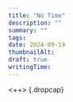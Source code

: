 ```yaml
---
title: "No Time"
description: ""
summary: ""
tags:
date: 2024-09-19
thumbnailAlt:
draft: true
writingTime:
---
```


<++>
{.dropcap}
